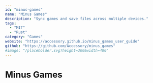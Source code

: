 ```yaml
---
id: "minus-games"
name: "Minus Games"
description: "Sync games and save files across multiple devices."
tags:
  - "MIT"
  - "Rust"
category: "Games"
website: "https://accessory.github.io/minus_games_user_guide"
github: "https://github.com/Accessory/minus_games"
#image: "/placeholder.svg?height=300&width=400"
---
```


# Minus Games
